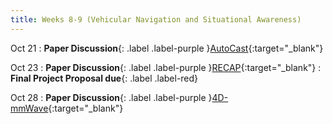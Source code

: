 ```yaml
---
title: Weeks 8-9 (Vehicular Navigation and Situational Awareness)
---
```


Oct 21
: **Paper Discussion**{: .label .label-purple }[AutoCast](https://app.perusall.com/courses/cos597s_f2024-advanced-topics-in-computer-science-recent-advances-in-wireless-networks/ising-machines-as-hardware-solvers){:target="_blank"}

Oct 23
: **Paper Discussion**{: .label .label-purple }[RECAP](){:target="_blank"}
: **Final Project Proposal due**{: .label .label-red}

Oct 28
: **Paper Discussion**{: .label .label-purple }[4D-mmWave](){:target="_blank"}
